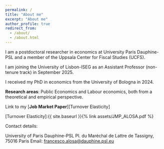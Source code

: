 ```yaml
---
permalink: /
title: "About me"
excerpt: "About me"
author_profile: true
redirect_from: 
  - /about/
  - /about.html
---
```




I am a postdoctoral researcher in economics at University Paris Dauphine-PSL and a member of the Uppsala Center for Fiscal Studies (UCFS). 

I am joining the University of Lisbon-ISEG as an Assistant Professor (non-tenure track) in September 2025. 

I received my PhD in economics from the University of Bologna in 2024.

**Research areas**: Public Economics and Labour economics, both from a theoretical and empirical perspective.

Link to my [**Job Market Paper**][Turnover Elasticity] 

[Turnover Elasticity]:{{ site.baseurl }}{% link assets/JMP_ALOSA.pdf %}

Contact details:

University of Paris Dauphine-PSL 
Pl. du Maréchal de Lattre de Tassigny, 75016 Paris
Email: francesco.alosa@dauphine.psl.eu


